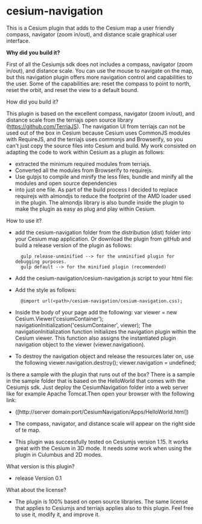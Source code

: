 # cesium-navigation
This is a Cesium plugin that adds to the Cesium map a user friendly compass, navigator (zoom in/out), and
distance scale graphical user interface.

**Why did you build it?**

First of all the Cesiumjs sdk does not includes a compass, navigator (zoom in/out), and distance scale. You can use the mouse to navigate on the map, but this navigation plugin  offers more navigation control and capabilities to the user. Some of the capabilities are: reset the compass to point to north, reset the orbit, and 
reset the view to a default bound.

How did you build it?

This plugin is based on the excellent compass, navigator (zoom in/out), and distance scale from the terriajs open source library (https://github.com/TerriaJS). The navigation UI from terriajs can not be used out of the box in Cesium because Cesium uses CommonJS modules with RequireJS, and the terriajs uses commonjs and Browserify, so you can't just copy the source files into Cesium and build.  My work consisted on adapting the code to work within Cesium as a plugin as follows:

- extracted the minimum required modules from terriajs.
- Converted all the modules from Browserify to requirejs.
- Use gulpjs to compile and minify the less files, bundle and minify all the modules and open source dependencies 
- into just one file. As part of the build process I decided to replace requirejs with almondjs to reduce the footprint of the AMD loader used in the plugin. The almondjs library is also bundle inside the plugin to make the plugin as easy as plug and play within Cesium.

How to use it?

- add the cesium-navigation folder from the distribution (dist) folder into your Cesium map application. Or download the plugin from gitHub and build a release version of the plugin as follows:

		gulp release-unminified --> for the unminified plugin for debugging purposes.
		gulp default --> for the minified plugin (recommended)

- Add the cesium-navigation/cesium-navigation.js script  to your html file:
- Add the style	as follows:
 
 		@import url(<path>/cesium-navigation/cesium-navigation.css);


- Inside the body of your page add the following:
        var viewer = new Cesium.Viewer('cesiumContainer');
        navigationInitialization('cesiumContainer', viewer);
The navigationInitialization function initializes the navigation plugin within the Cesium viewer. 
This function also assigns the instantiated plugin navigation object to the viewer (viewer.navigatioon).

- To destroy the navigation object and release the resources later on, use the following
        viewer.navigation.destroy();
        viewer.navigation = undefined;

Is there a sample with  the plugin that runs out of the box?
There is a sample in the sample folder that is based on the HelloWorld that comes with the Cesiumjs sdk. Just deploy the CesiumNavigation folder into a web server like for example Apache Tomcat.Then open your browser with the following link:
- 	([http://server domain:port/CesiumNavigation/Apps/HelloWorld.html])
	
- The compass, navigator, and distance scale will appear on the right side of te map.
-  This plugin was successfully tested on Cesiumjs version 1.15. It works great with the Cesium in 3D mode. It needs some work when using the plugin in Culumbus and 2D modes.

What version is this plugin?

- release Version 0.1

What about the license?

 - The plugin is 100% based on open source libraries. The same license that applies to Cesiumjs and terriajs applies also to this plugin. Feel free to use it,  modify it, and improve it.




